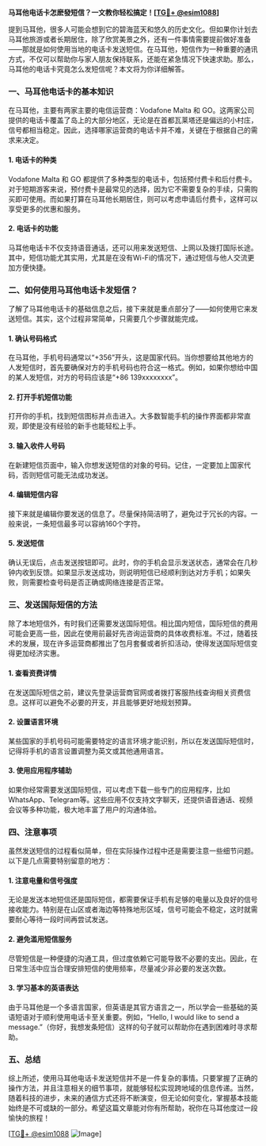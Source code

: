 **马耳他电话卡怎麽發短信？一文教你轻松搞定！[[TG💪+ @esim1088](https://t.me/s/esim1088)]**

提到马耳他，很多人可能会想到它的碧海蓝天和悠久的历史文化。但如果你计划去马耳他旅游或者长期居住，除了欣赏美景之外，还有一件事情需要提前做好准备——那就是如何使用当地的电话卡发送短信。在马耳他，短信作为一种重要的通讯方式，不仅可以帮助你与家人朋友保持联系，还能在紧急情况下快速求助。那么，马耳他的电话卡究竟怎么发短信呢？本文将为你详细解答。

### 一、马耳他电话卡的基本知识

在马耳他，主要有两家主要的电信运营商：Vodafone Malta 和 GO。这两家公司提供的电话卡覆盖了岛上的大部分地区，无论是在首都瓦莱塔还是偏远的小村庄，信号都相当稳定。因此，选择哪家运营商的电话卡并不难，关键在于根据自己的需求来决定。

#### 1. 电话卡的种类
Vodafone Malta 和 GO 都提供了多种类型的电话卡，包括预付费卡和后付费卡。对于短期游客来说，预付费卡是最常见的选择，因为它不需要复杂的手续，只需购买即可使用。而如果打算在马耳他长期居住，则可以考虑申请后付费卡，这样可以享受更多的优惠和服务。

#### 2. 电话卡的功能
马耳他电话卡不仅支持语音通话，还可以用来发送短信、上网以及拨打国际长途。其中，短信功能尤其实用，尤其是在没有Wi-Fi的情况下，通过短信与他人交流更加方便快捷。

### 二、如何使用马耳他电话卡发短信？

了解了马耳他电话卡的基础信息之后，接下来就是重点部分了——如何使用它来发送短信。其实，这个过程非常简单，只需要几个步骤就能完成。

#### 1. 确认号码格式
在马耳他，手机号码通常以“+356”开头，这是国家代码。当你想要给其他地方的人发短信时，首先要确保对方的手机号码也符合这一格式。例如，如果你想给中国的某人发短信，对方的号码应该是“+86 139xxxxxxxx”。

#### 2. 打开手机短信功能
打开你的手机，找到短信图标并点击进入。大多数智能手机的操作界面都非常直观，即使是没有经验的新手也能轻松上手。

#### 3. 输入收件人号码
在新建短信页面中，输入你想发送短信的对象的号码。记住，一定要加上国家代码，否则短信可能无法成功发送。

#### 4. 编辑短信内容
接下来就是编辑你要发送的信息了。尽量保持简洁明了，避免过于冗长的内容。一般来说，一条短信最多可以容纳160个字符。

#### 5. 发送短信
确认无误后，点击发送按钮即可。此时，你的手机会显示发送状态，通常会在几秒钟内收到反馈。如果显示发送成功，则说明短信已经顺利到达对方手机；如果失败，则需要检查号码是否正确或网络连接是否正常。

### 三、发送国际短信的方法

除了本地短信外，有时我们还需要发送国际短信。相比国内短信，国际短信的费用可能会更高一些，因此在使用前最好先咨询运营商的具体收费标准。不过，随着技术的发展，现在许多运营商都推出了包月套餐或者折扣活动，使得发送国际短信变得更加经济实惠。

#### 1. 查看资费详情
在发送国际短信之前，建议先登录运营商官网或者拨打客服热线查询相关资费信息。这样可以避免不必要的开支，并且能够更好地规划预算。

#### 2. 设置语言环境
某些国家的手机号码可能需要特定的语言环境才能识别，所以在发送国际短信时，记得将手机的语言设置调整为英文或其他通用语言。

#### 3. 使用应用程序辅助
如果你经常需要发送国际短信，可以考虑下载一些专门的应用程序，比如WhatsApp、Telegram等。这些应用不仅支持文字聊天，还提供语音通话、视频会议等多种功能，极大地丰富了用户的沟通体验。

### 四、注意事项

虽然发送短信的过程看似简单，但在实际操作过程中还是需要注意一些细节问题。以下是几点需要特别留意的地方：

#### 1. 注意电量和信号强度
无论是发送本地短信还是国际短信，都需要保证手机有足够的电量以及良好的信号接收能力。特别是在山区或者海边等特殊地形区域，信号可能会不稳定，这时就需要耐心等待一段时间再尝试发送。

#### 2. 避免滥用短信服务
尽管短信是一种便捷的沟通工具，但过度依赖它可能导致不必要的支出。因此，在日常生活中应当合理安排短信的使用频率，尽量减少非必要的发送次数。

#### 3. 学习基本的英语表达
由于马耳他是一个多语言国家，但英语是其官方语言之一，所以学会一些基础的英语短语对于顺利使用电话卡至关重要。例如，“Hello, I would like to send a message.”（你好，我想发条短信）这样的句子就可以帮助你在遇到困难时寻求帮助。

### 五、总结

综上所述，使用马耳他电话卡发送短信并不是一件复杂的事情。只要掌握了正确的操作方法，并且注意相关的细节事项，就能够轻松实现跨地域的信息传递。当然，随着科技的进步，未来的通信方式还将不断演变，但无论如何变化，掌握基本技能始终是不可或缺的一部分。希望这篇文章能对你有所帮助，祝你在马耳他度过一段愉快的旅程！

[[TG💪+ @esim1088](https://t.me/s/esim1088) ![Image](https://i.postimg.cc/4NQfJmqS/Snipaste-2025-05-13-00-14-12.png)]